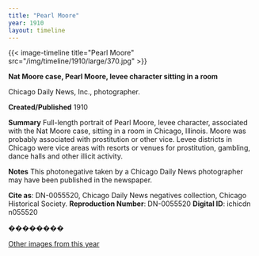 ```yaml
---
title: "Pearl Moore"
year: 1910
layout: timeline
---
```


{{< image-timeline title="Pearl Moore" src="/img/timeline/1910/large/370.jpg" >}}


__**Nat Moore case, Pearl Moore, levee character sitting in a room**__

Chicago Daily News, Inc., photographer.

**Created/Published**
1910

**Summary**
Full-length portrait of Pearl Moore, levee character, associated with the Nat Moore case, sitting in a room in Chicago, Illinois. Moore was probably associated with prostitution or other vice. Levee districts in Chicago were vice areas with resorts or venues for prostitution, gambling, dance halls and other illicit activity.

**Notes**
This photonegative taken by a Chicago Daily News photographer may have been published in the newspaper.

__Cite as__: DN-0055520, Chicago Daily News negatives collection, Chicago Historical Society.
__Reproduction Number__: DN-0055520
__Digital ID__: ichicdn n055520

��������  

[Other images from this year](/historical/timeline/1910)